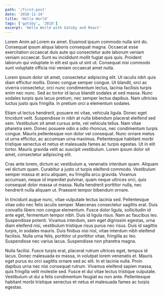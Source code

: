 ```yaml
---
path: '/first-post'
date: '2018-11-14'
title: 'Hello World'
tags: ['gatsby', '2018']
excerpt: 'Hello World with Gatsby and React'
---
```


Lorem Anim ad Lorem ex amet. Eiusmod ipsum commodo nulla sint do. Consequat ipsum aliqua laboris consequat magna. Occaecat esse exercitation occaecat duis aute qui consectetur aute laborum veniam veniam occaecat. Sunt eu incididunt mollit fugiat quis quis. Proident laborum qui voluptate in elit est quis ut sint ut. Consequat nisi commodo sunt voluptate officia nisi veniam occaecat amet nulla.


Lorem ipsum dolor sit amet, consectetur adipiscing elit. Ut iaculis nibh quis diam efficitur mollis. Donec congue semper congue. Ut blandit, orci ac viverra consectetur, orci nunc condimentum lectus, lacinia facilisis turpis enim nec nunc. Sed ac tortor id lacus blandit sodales at sed massa. Nunc sodales turpis quis lacus pretium, nec semper lectus dapibus. Nam ultricies luctus justo quis fringilla. In pretium orci a elementum sodales.

Etiam ut lectus hendrerit, posuere mi vitae, vehicula ligula. Donec eget tincidunt velit. Suspendisse in nibh at nulla bibendum placerat eleifend sed sem. Vestibulum sit amet cursus ante, vel vehicula tellus. Nam vitae pharetra sem. Donec posuere odio a odio rhoncus, nec condimentum turpis congue. Mauris pellentesque non dolor vel consequat. Nunc ornare metus ut urna efficitur, ac accumsan urna maximus. Pellentesque habitant morbi tristique senectus et netus et malesuada fames ac turpis egestas. Ut in elit tortor. Mauris gravida velit ac suscipit vestibulum. Lorem ipsum dolor sit amet, consectetur adipiscing elit.

Cras ante lorem, dictum ac vestibulum a, venenatis interdum quam. Aliquam vel dictum quam. Curabitur a justo ut turpis eleifend commodo. Vestibulum semper massa et arcu aliquam, eu fringilla arcu gravida. Vivamus accumsan, neque id imperdiet pulvinar, quam neque ultrices orci, quis consequat dolor massa ut massa. Nulla hendrerit porttitor nulla, nec hendrerit nulla aliquam ut. Praesent tempor bibendum ornare.

In tincidunt augue nunc, vitae vulputate lectus lacinia sed. Pellentesque vitae odio nec felis iaculis semper. Maecenas consectetur sagittis erat. Duis convallis libero non congue elementum. Fusce dolor ligula, sollicitudin id ante eget, fermentum tempor nibh. Duis id ligula risus. Nam ac faucibus leo. Suspendisse potenti. Vivamus interdum, sem eget dignissim egestas, urna diam eleifend nisi, vestibulum tristique risus purus nec risus. Duis id sagittis turpis, in sodales mauris. Duis finibus nisi nisl, vitae interdum nibh eleifend facilisis. Nulla urna felis, porttitor ut porttitor vitae, fringilla ac leo. Suspendisse nec varius lacus. Suspendisse non pharetra magna.

Nulla facilisi. Fusce turpis erat, placerat rutrum ultrices eget, tempus id lacus. Donec malesuada ex massa, in volutpat lorem venenatis et. Mauris eget purus eu orci sagittis ornare sed ac elit. In et lacinia nulla. Proin dapibus urna nec nisi consequat rutrum. Vivamus eleifend sapien massa, quis fringilla velit molestie sed. Fusce et dui vitae lectus tristique vulputate. Vestibulum ut dui a felis condimentum feugiat eu non ante. Pellentesque habitant morbi tristique senectus et netus et malesuada fames ac turpis egestas.